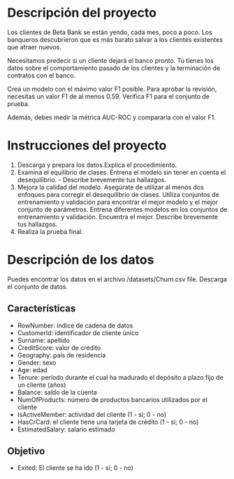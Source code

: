 # Descripción del proyecto

Los clientes de Beta Bank se están yendo, cada mes, poco a poco. Los banqueros descubrieron que es más barato salvar a los clientes existentes que atraer nuevos.

Necesitamos predecir si un cliente dejará el banco pronto. Tú tienes los datos sobre el comportamiento pasado de los clientes y la terminación de contratos con el banco.

Crea un modelo con el máximo valor F1 posible. Para aprobar la revisión, necesitas un valor F1 de al menos 0.59. Verifica F1 para el conjunto de prueba. 

Además, debes medir la métrica AUC-ROC y compararla con el valor F1.

# Instrucciones del proyecto

1. Descarga y prepara los datos.Explica el procedimiento.
2. Examina el equilibrio de clases. Entrena el modelo sin tener en cuenta el desequilibrio. - Describe brevemente tus hallazgos.
3. Mejora la calidad del modelo. Asegúrate de utilizar al menos dos enfoques para corregir el desequilibrio de clases. Utiliza conjuntos de entrenamiento y validación para encontrar el mejor modelo y el mejor conjunto de parámetros. Entrena diferentes modelos en los conjuntos de entrenamiento y validación. Encuentra el mejor. Describe brevemente tus hallazgos.
4. Realiza la prueba final.

# Descripción de los datos

Puedes encontrar los datos en el archivo  /datasets/Churn.csv file. Descarga el conjunto de datos.

## Características

- RowNumber: índice de cadena de datos
- CustomerId: identificador de cliente único
- Surname: apellido
- CreditScore: valor de crédito
- Geography: país de residencia
- Gender: sexo
- Age: edad
- Tenure: período durante el cual ha madurado el depósito a plazo fijo de un cliente (años)
- Balance: saldo de la cuenta
- NumOfProducts: número de productos bancarios utilizados por el cliente
- IsActiveMember: actividad del cliente (1 - sí; 0 - no)
- HasCrCard: el cliente tiene una tarjeta de crédito (1 - sí; 0 - no)
- EstimatedSalary: salario estimado

## Objetivo

- Exited: El cliente se ha ido (1 - sí; 0 - no)